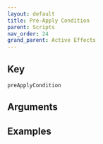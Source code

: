 ```yaml
---
layout: default
title: Pre-Apply Condition
parent: Scripts
nav_order: 24
grand_parent: Active Effects
---
```

## Key

`preApplyCondition`

## Arguments 

## Examples

